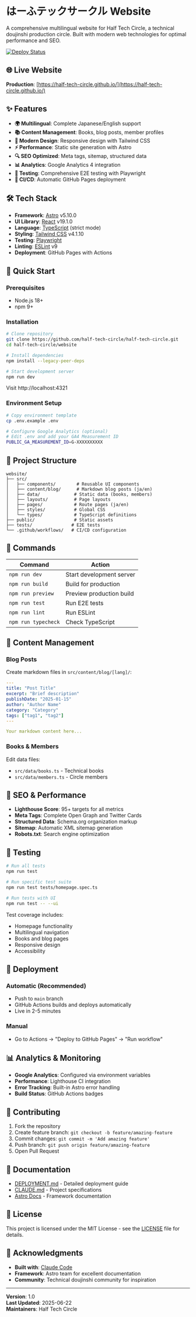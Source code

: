 # はーふテックサークル Website

A comprehensive multilingual website for Half Tech Circle, a technical doujinshi production circle. Built with modern web technologies for optimal performance and SEO.

[![Deploy Status](https://github.com/half-tech-circle/half-tech-circle/actions/workflows/deploy.yml/badge.svg)](https://github.com/half-tech-circle/half-tech-circle/actions/workflows/deploy.yml)

## 🌐 Live Website

**Production**: [https://half-tech-circle.github.io/](https://half-tech-circle.github.io/)

## ✨ Features

- **🌍 Multilingual**: Complete Japanese/English support
- **📚 Content Management**: Books, blog posts, member profiles
- **🎨 Modern Design**: Responsive design with Tailwind CSS
- **⚡ Performance**: Static site generation with Astro
- **🔍 SEO Optimized**: Meta tags, sitemap, structured data
- **📊 Analytics**: Google Analytics 4 integration
- **🧪 Testing**: Comprehensive E2E testing with Playwright
- **🚀 CI/CD**: Automatic GitHub Pages deployment

## 🛠️ Tech Stack

- **Framework**: [Astro](https://astro.build) v5.10.0
- **UI Library**: [React](https://react.dev) v19.1.0
- **Language**: [TypeScript](https://typescriptlang.org) (strict mode)
- **Styling**: [Tailwind CSS](https://tailwindcss.com) v4.1.10
- **Testing**: [Playwright](https://playwright.dev)
- **Linting**: [ESLint](https://eslint.org) v9
- **Deployment**: GitHub Pages with Actions

## 🚀 Quick Start

### Prerequisites
- Node.js 18+
- npm 9+

### Installation
```bash
# Clone repository
git clone https://github.com/half-tech-circle/half-tech-circle.git
cd half-tech-circle/website

# Install dependencies
npm install --legacy-peer-deps

# Start development server
npm run dev
```

Visit http://localhost:4321

### Environment Setup
```bash
# Copy environment template
cp .env.example .env

# Configure Google Analytics (optional)
# Edit .env and add your GA4 Measurement ID
PUBLIC_GA_MEASUREMENT_ID=G-XXXXXXXXXX
```

## 📁 Project Structure

```
website/
├── src/
│   ├── components/        # Reusable UI components
│   ├── content/blog/      # Markdown blog posts (ja/en)
│   ├── data/             # Static data (books, members)
│   ├── layouts/          # Page layouts
│   ├── pages/            # Route pages (ja/en)
│   ├── styles/           # Global CSS
│   └── types/            # TypeScript definitions
├── public/               # Static assets
├── tests/               # E2E tests
└── .github/workflows/   # CI/CD configuration
```

## 🧞 Commands

| Command | Action |
|---------|--------|
| `npm run dev` | Start development server |
| `npm run build` | Build for production |
| `npm run preview` | Preview production build |
| `npm run test` | Run E2E tests |
| `npm run lint` | Run ESLint |
| `npm run typecheck` | Check TypeScript |

## 📝 Content Management

### Blog Posts
Create markdown files in `src/content/blog/[lang]/`:

```yaml
---
title: "Post Title"
excerpt: "Brief description"
publishDate: "2025-01-15"
author: "Author Name"
category: "Category"
tags: ["tag1", "tag2"]
---

Your markdown content here...
```

### Books & Members
Edit data files:
- `src/data/books.ts` - Technical books
- `src/data/members.ts` - Circle members

## 🎯 SEO & Performance

- **Lighthouse Score**: 95+ targets for all metrics
- **Meta Tags**: Complete Open Graph and Twitter Cards
- **Structured Data**: Schema.org organization markup
- **Sitemap**: Automatic XML sitemap generation
- **Robots.txt**: Search engine optimization

## 🧪 Testing

```bash
# Run all tests
npm run test

# Run specific test suite
npm run test tests/homepage.spec.ts

# Run tests with UI
npm run test -- --ui
```

Test coverage includes:
- Homepage functionality
- Multilingual navigation
- Books and blog pages
- Responsive design
- Accessibility

## 🚀 Deployment

### Automatic (Recommended)
- Push to `main` branch
- GitHub Actions builds and deploys automatically
- Live in 2-5 minutes

### Manual
- Go to Actions → "Deploy to GitHub Pages" → "Run workflow"

## 📊 Analytics & Monitoring

- **Google Analytics**: Configured via environment variables
- **Performance**: Lighthouse CI integration
- **Error Tracking**: Built-in Astro error handling
- **Build Status**: GitHub Actions badges

## 🤝 Contributing

1. Fork the repository
2. Create feature branch: `git checkout -b feature/amazing-feature`
3. Commit changes: `git commit -m 'Add amazing feature'`
4. Push branch: `git push origin feature/amazing-feature`
5. Open Pull Request

## 📄 Documentation

- [DEPLOYMENT.md](./DEPLOYMENT.md) - Detailed deployment guide
- [CLAUDE.md](../CLAUDE.md) - Project specifications
- [Astro Docs](https://docs.astro.build) - Framework documentation

## 📜 License

This project is licensed under the MIT License - see the [LICENSE](../LICENSE) file for details.

## 🌟 Acknowledgments

- **Built with**: [Claude Code](https://claude.ai/code)
- **Framework**: Astro team for excellent documentation
- **Community**: Technical doujinshi community for inspiration

---

**Version**: 1.0  
**Last Updated**: 2025-06-22  
**Maintainers**: Half Tech Circle